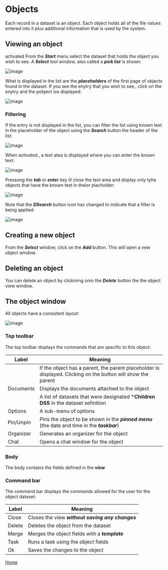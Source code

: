 # Objects

Each record in a dataset is an object.  Each object holds all of the file values entered into it plus
additional information that is used by the system.

## Viewing an object
activated
From the ***Start*** menu select the dataset that holds the object you wish to see.  A ***Select*** tool window,
also called a ***pick list*** is shown:

![image](/help/info/images/Ob1.png)

What is displayed in the list are the ***placeholders*** of the first page of objects found in the dataset.  If you see the
enytry that you wish to see,. click on the enytry and the pobject ios displayed:

![image](/help/info/images/Ob2.png)

### Filtering

If the entry is not displayed in the list, you can filter the list using known text in the placeholder of the object
using the ***Search*** button the header of the list:

![image](/help/info/images/Ob3.png)

When activated., a text atea is displayed where you can enter the known text:

![image](/help/info/images/Ob4.png)

Pressong the ***tab*** or ***enter*** key ill close the text area and display only tyhe objects that have the known
text in theior placholder:

![image](/help/info/images/Ob5.png)

Note that the ***DSearch*** button icon has changed to indicate that a filter is being applied:

![image](/help/info/images/Ob6.png)

## Creating a new object

From the ***Select*** window, click on the ***Add*** button.  This will open a new object window.

## Deleting an object

You can delete an object by clickimng omn the ***Delete*** button the the object view window.

## The object window

All objects have a consistent layout:

![image](/help/info/images/Od1.png)

### Top toolbar

The top toolbar displays the commands that are specific to this object:

|Label|Meaning|
|-|-|
|<parent>|If the object has a parent, the parent placeholder is displayed.  Clicking on the button will show the parent|
|Documents|Displays the documents attached to the object|
|<list of child datasets>|A list of datasets that were designated ***Children DSS** in the dataset sefinition|
|Options|A sub-menu of options|
|Pin/Unpin|Pins the object to be shown in the ***pinned menu*** (the date and time in the ***taskbar***)|
|Organizer|Generates an organizer for the object|
|Chat|Opens a chat window for the object|

### Body

The body contains the fields defined in the ***view***

### Command bar

The command bar displays the commands allowed for the user for the object dataset:

|Label|Meaning|
|-|-|
|Close|Closes the view ***without saving any changes***|
|Delete|Deletes the object from the dataset|
|Merge|Merges the object fields with a ***template***|
|Task|Runs a task using the object fields|
|Ok|Saves the changes to the object|


[Home](../README.md)
